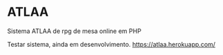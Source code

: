 # ATLAA
Sistema ATLAA de rpg de mesa online em PHP

Testar sistema, ainda em desenvolvimento.
https://atlaa.herokuapp.com/
